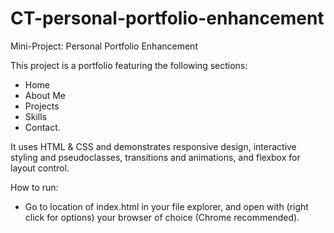 # CT-personal-portfolio-enhancement
Mini-Project: Personal Portfolio Enhancement

This project is a portfolio featuring the following sections:
- Home
- About Me
- Projects
- Skills
- Contact.
  
It uses HTML & CSS and demonstrates responsive design, interactive styling and pseudoclasses, transitions and animations, and flexbox for layout control.

How to run:
- Go to location of index.html in your file explorer, and open with (right click for options) your browser of choice (Chrome recommended).
